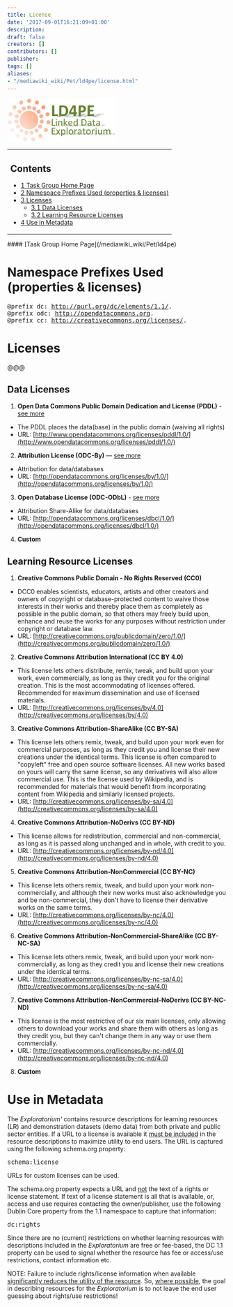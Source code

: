 ```yaml
---
title: License
date: '2017-09-01T16:21:09+01:00'
description: 
draft: false
creators: []
contributors: []
publisher: 
tags: []
aliases:
- "/mediawiki_wiki/Pet/ld4pe/license.html"
---
```


[<img alt="LD4PE Exploratorium logo" src="/mediawiki_wiki/images/Ld4pe-EX.png" width="250" height="100">](/mediawiki_wiki/File:Ld4pe-EX.png)

<table id="toc" class="toc">
  <tr>
    <td>
      <div id="toctitle">
        <h2>Contents</h2>
      </div>
      <ul>
        <li class="toclevel-1 tocsection-1"><a href="#Task_Group_Home_Page"><span class="tocnumber">1</span> <span class="toctext">Task Group Home Page</span></a></li>
        <li class="toclevel-1 tocsection-2"><a href="#Namespace_Prefixes_Used_.28properties_.26_licenses.29"><span class="tocnumber">2</span> <span class="toctext">Namespace Prefixes Used (properties &amp; licenses)</span></a></li>
        <li class="toclevel-1 tocsection-3">
          <a href="#Licenses"><span class="tocnumber">3</span> <span class="toctext">Licenses</span></a>
          <ul>
            <li class="toclevel-2 tocsection-4"><a href="#Data_Licenses"><span class="tocnumber">3.1</span> <span class="toctext">Data Licenses</span></a></li>
            <li class="toclevel-2 tocsection-5"><a href="#Learning_Resource_Licenses"><span class="tocnumber">3.2</span> <span class="toctext">Learning Resource Licenses</span></a></li>
          </ul>
        </li>
        <li class="toclevel-1 tocsection-6"><a href="#Use_in_Metadata"><span class="tocnumber">4</span> <span class="toctext">Use in Metadata</span></a></li>
      </ul>
    </td>
  </tr>
</table>
<script>if (window.showTocToggle) { var tocShowText = "show"; var tocHideText = "hide"; showTocToggle(); } </script>
#### [Task Group Home Page](/mediawiki_wiki/Pet/ld4pe) 

# Namespace Prefixes Used (properties & licenses) 
<pre>@prefix dc: <a href="http://purl.org/dc/elements/1.1/" class="external free" rel="nofollow">http://purl.org/dc/elements/1.1/</a>.
@prefix odc: <a href="http://opendatacommons.org" class="external free" rel="nofollow">http://opendatacommons.org</a>.
@prefix cc: <a href="http://creativecommons.org/licenses/" class="external free" rel="nofollow">http://creativecommons.org/licenses/</a>.
</pre>
# Licenses 

@@@

## Data Licenses 

1. **Open Data Commons Public Domain Dedication and License (PDDL)** - [see more](http://opendatacommons.org/licenses/pddl/#sthash.kItJ7JK2.dpuf)
  - The PDDL places the data(base) in the public domain (waiving all rights)
  - URL: [http://www.opendatacommons.org/licenses/pddl/1.0/](http://www.opendatacommons.org/licenses/pddl/1.0/)
2. **Attribution License (ODC-By)** — [see more](http://opendatacommons.org/licenses/#sthash.IzoajFMp.dpuf)
  - Attribution for data/databases 
  - URL: [http://opendatacommons.org/licenses/by/1.0/](http://opendatacommons.org/licenses/by/1.0/)
3. **Open Database License (ODC-ODbL)** - [see more](http://opendatacommons.org/licenses/odbl/)
  - Attribution Share-Alike for data/databases 
  - URL: [http://opendatacommons.org/licenses/dbcl/1.0/](http://opendatacommons.org/licenses/dbcl/1.0/)
4. **Custom**

## Learning Resource Licenses 

1. **Creative Commons Public Domain - No Rights Reserved (CC0)**
  - DCC0 enables scientists, educators, artists and other creators and owners of copyright or database-protected content to waive those interests in their works and thereby place them as completely as possible in the public domain, so that others may freely build upon, enhance and reuse the works for any purposes without restriction under copyright or database law.
  - URL: [http://creativecommons.org/publicdomain/zero/1.0/](http://creativecommons.org/publicdomain/zero/1.0/)
2. **Creative Commons Attribution International (CC BY 4.0)**
  - This license lets others distribute, remix, tweak, and build upon your work, even commercially, as long as they credit you for the original creation. This is the most accommodating of licenses offered. Recommended for maximum dissemination and use of licensed materials.
  - URL: [http://creativecommons.org/licenses/by/4.0](http://creativecommons.org/licenses/by/4.0)
3. **Creative Commons Attribution-ShareAlike (CC BY-SA)**
  - This license lets others remix, tweak, and build upon your work even for commercial purposes, as long as they credit you and license their new creations under the identical terms. This license is often compared to "copyleft" free and open source software licenses. All new works based on yours will carry the same license, so any derivatives will also allow commercial use. This is the license used by Wikipedia, and is recommended for materials that would benefit from incorporating content from Wikipedia and similarly licensed projects. 
  - URL: [http://creativecommons.org/licenses/by-sa/4.0](http://creativecommons.org/licenses/by-sa/4.0)
4. **Creative Commons Attribution-NoDerivs (CC BY-ND)**
  - This license allows for redistribution, commercial and non-commercial, as long as it is passed along unchanged and in whole, with credit to you. 
  - URL: [http://creativecommons.org/licenses/by-nd/4.0](http://creativecommons.org/licenses/by-nd/4.0)
5. **Creative Commons Attribution-NonCommercial (CC BY-NC)**
  - This license lets others remix, tweak, and build upon your work non-commercially, and although their new works must also acknowledge you and be non-commercial, they don't have to license their derivative works on the same terms. 
  - URL: [http://creativecommons.org/licenses/by-nc/4.0](http://creativecommons.org/licenses/by-nc/4.0)
6. **Creative Commons Attribution-NonCommercial-ShareAlike (CC BY-NC-SA)**
  - This license lets others remix, tweak, and build upon your work non-commercially, as long as they credit you and license their new creations under the identical terms.
  - URL: [http://creativecommons.org/licenses/by-nc-sa/4.0](http://creativecommons.org/licenses/by-nc-sa/4.0)
7. **Creative Commons Attribution-NonCommercial-NoDerivs (CC BY-NC-ND)**
  - This license is the most restrictive of our six main licenses, only allowing others to download your works and share them with others as long as they credit you, but they can't change them in any way or use them commercially. 
  - URL: [http://creativecommons.org/licenses/by-nc-nd/4.0](http://creativecommons.org/licenses/by-nc-nd/4.0)
8. **Custom**

# Use in Metadata 

The _Exploratorium'_ contains resource descriptions for learning resources (LR) and demonstration datasets (demo data) from both private and public sector entities. If a URL to a license is available it <u>must be included</u> in the resource descriptions to maximize utility to end users. The URL is captured using the following schema.org property:

<pre>schema:license
</pre>

URLs for custom licenses can be used.

The schema.org property expects a URL and <u>not</u> the text of a rights or license statement. If text of a license statement is all that is available, or, access and use requires contacting the owner/publisher, use the following Dublin Core property from the 1.1 namespace to capture that information:

<pre>dc:rights 
</pre>

Since there are no (current) restrictions on whether learning resources with descriptions included in the _Exploratorium_ are free or fee-based, the DC 1.1 property can be used to signal whether the resource has fee or access/use restrictions, contact information etc.

NOTE: Failure to include rights/license information when available <u>significantly reduces the utility of the resource</u>. So, <u>where possible</u>, the goal in describing resources for the _Exploratorium_ is to not leave the end user guessing about rights/use restrictions!

<!-- 
NewPP limit report
Preprocessor node count: 23/1000000
Post-expand include size: 0/2097152 bytes
Template argument size: 0/2097152 bytes
Expensive parser function count: 0/100
-->
